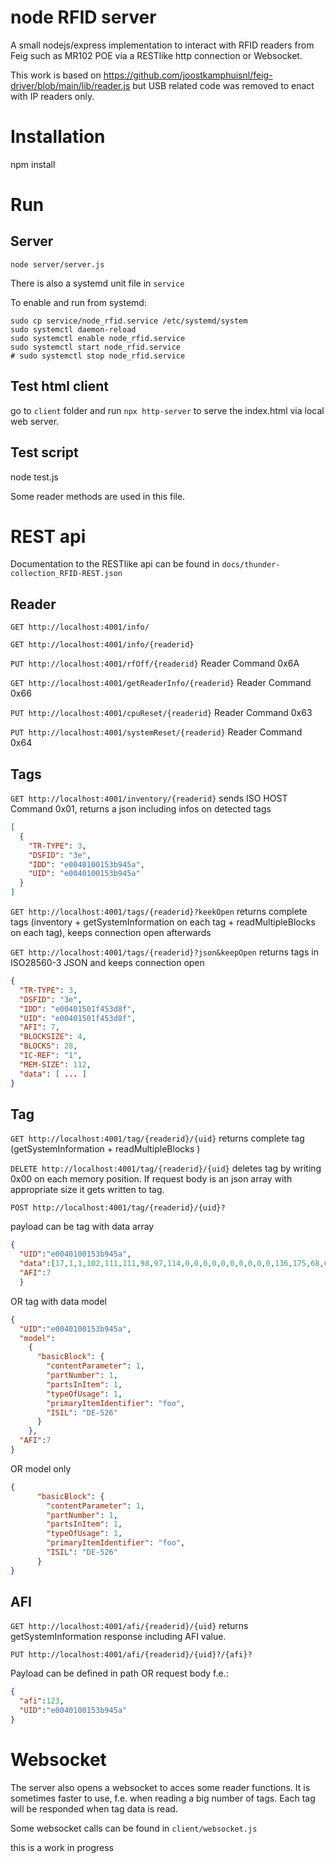 # node RFID server

A small nodejs/express implementation to interact with RFID readers from Feig such as MR102 POE via a RESTlike http connection or Websocket.

This work is based on https://github.com/joostkamphuisnl/feig-driver/blob/main/lib/reader.js but USB related code was removed to enact with IP readers only.

# Installation

npm install

# Run

## Server 

`node server/server.js`

There is also a systemd unit file in `service`

To enable and run from systemd:

```
sudo cp service/node_rfid.service /etc/systemd/system
sudo systemctl daemon-reload
sudo systemctl enable node_rfid.service
sudo systemctl start node_rfid.service
# sudo systemctl stop node_rfid.service
```

## Test html client 

go to `client` folder and run `npx http-server` to serve the index.html via local web server.

## Test script

node test.js

Some reader methods are used in this file.


# REST api

Documentation to the RESTlike api can be found in `docs/thunder-collection_RFID-REST.json`

## Reader 

`GET http://localhost:4001/info/`

`GET http://localhost:4001/info/{readerid}`

`PUT http://localhost:4001/rfOff/{readerid}` Reader Command 0x6A

`GET http://localhost:4001/getReaderInfo/{readerid}` Reader Command 0x66

`PUT http://localhost:4001/cpuReset/{readerid}` Reader Command 0x63 

`PUT http://localhost:4001/systemReset/{readerid}` Reader Command 0x64

## Tags

`GET http://localhost:4001/inventory/{readerid}` sends ISO HOST Command 0x01, returns a json including infos on detected tags

```json
[
  {
    "TR-TYPE": 3,
    "DSFID": "3e",
    "IDD": "e0040100153b945a",
    "UID": "e0040100153b945a"
  }
]
```

`GET http://localhost:4001/tags/{readerid}?keekOpen` returns complete tags (inventory + getSystemInformation on each tag + readMultipleBlocks on each tag), keeps connection open afterwards

`GET http://localhost:4001/tags/{readerid}?json&keepOpen` returns tags in ISO28560-3 JSON and keeps connection open

```json
{ 
  "TR-TYPE": 3,
  "DSFID": "3e",
  "IDD": "e00401501f453d8f",
  "UID": "e00401501f453d8f",
  "AFI": 7,
  "BLOCKSIZE": 4,
  "BLOCKS": 28,
  "IC-REF": "1",
  "MEM-SIZE": 112,
  "data": [ ... ] 
}
```

## Tag

`GET http://localhost:4001/tag/{readerid}/{uid}` returns complete tag (getSystemInformation + readMultipleBlocks )

`DELETE http://localhost:4001/tag/{readerid}/{uid}` deletes tag by writing 0x00 on each memory position. If request body is an json array with appropriate size it gets written to tag. 

`POST http://localhost:4001/tag/{readerid}/{uid}?`

payload can be tag with data array

```json 
{
  "UID":"e0040100153b945a",
  "data":[17,1,1,102,111,111,98,97,114,0,0,0,0,0,0,0,0,0,0,136,175,68,69,53,50,54,0,0,0,0,0,0,0,0,0],
  "AFI":7
  }
```

OR tag with data model

```json
{
  "UID":"e0040100153b945a",
  "model":
    {
      "basicBlock": {
        "contentParameter": 1,
        "partNumber": 1,
        "partsInItem": 1,
        "typeOfUsage": 1,      
        "primaryItemIdentifier": "foo",
        "ISIL": "DE-526"
      }
    },
  "AFI":7
}
```
OR model only

```json
{
      "basicBlock": {
        "contentParameter": 1,
        "partNumber": 1,
        "partsInItem": 1,
        "typeOfUsage": 1,      
        "primaryItemIdentifier": "foo",
        "ISIL": "DE-526"
      }
}
```

## AFI

`GET http://localhost:4001/afi/{readerid}/{uid}` returns getSystemInformation response including AFI value.

`PUT http://localhost:4001/afi/{readerid}/{uid}?/{afi}?`

Payload can be defined in path OR request body f.e.:

```json
{
  "afi":123, 
  "UID":"e0040100153b945a"
}
```

# Websocket

The server also opens a websocket to acces some reader functions. It is sometimes faster to use, f.e. when reading a big number of tags. Each tag will be responded when tag data is read.

Some websocket calls can be found in `client/websocket.js`



this is a work in progress

